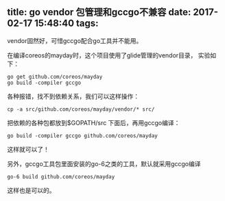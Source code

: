 title: go vendor 包管理和gccgo不兼容
date: 2017-02-17 15:48:40
tags:
---

vendor固然好，可惜gccgo配合go工具并不能用。

<!-- more -->

在编译coreos的mayday时，这个项目使用了glide管理的vendor目录，
实验如下：

```
go get github.com/coreos/mayday
go build -compiler gccgo
```

各种报错，找不到依赖关系，我们可以这样操作：

```
cp -a src/github.com/coreos/mayday/vendor/* src/
```

把依赖的各种包都放到$GOPATH/src 下面后，再用gccgo编译：

```
go build -compiler gccgo github.com/coreos/mayday
```

这样就可以了！

另外，gccgo工具包里面安装的go-6之类的工具，默认就采用gccgo编译

```
go-6 build github.com/coreos/mayday
```

这样也是可以的。
